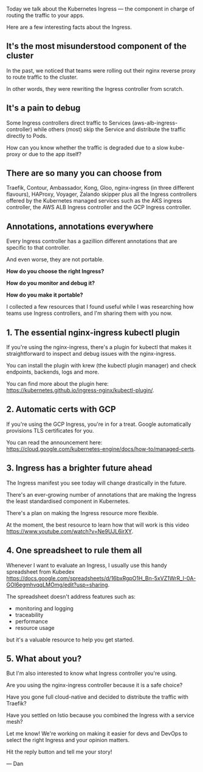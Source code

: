 Today we talk about the Kubernetes Ingress — the component in charge of routing the traffic to your apps.

Here are a few interesting facts about the Ingress.

## It's the most misunderstood component of the cluster

In the past, we noticed that teams were rolling out their nginx reverse proxy to route traffic to the cluster.

In other words, they were rewriting the Ingress controller from scratch.

## It's a pain to debug

Some Ingress controllers direct traffic to Services (aws-alb-ingress-controller) while others (most) skip the Service and distribute the traffic directly to Pods.

How can you know whether the traffic is degraded due to a slow kube-proxy or due to the app itself?

## There are so many you can choose from

Traefik, Contour, Ambassador, Kong, Gloo, nginx-ingress (in three different flavours), HAProxy, Voyager, Zalando skipper plus all the Ingress controllers offered by the Kubernetes managed services such as the AKS ingress controller, the AWS ALB Ingress controller and the GCP Ingress controller.

## Annotations, annotations everywhere

Every Ingress controller has a gazillion different annotations that are specific to that controller.

And even worse, they are not portable.

**How do you choose the right Ingress?**

**How do you monitor and debug it?**

**How do you make it portable?**

I collected a few resources that I found useful while I was researching how teams use Ingress controllers, and I'm sharing them with you now.

## 1. The essential nginx-ingress kubectl plugin

If you're using the nginx-ingress, there's a plugin for kubectl that makes it straightforward to inspect and debug issues with the nginx-ingress.

You can install the plugin with krew (the kubectl plugin manager) and check endpoints, backends, logs and more.

You can find more about the plugin here: <https://kubernetes.github.io/ingress-nginx/kubectl-plugin/>.

## 2. Automatic certs with GCP

If you're using the GCP Ingress, you're in for a treat. Google automatically provisions TLS certificates for you.

You can read the announcement here: <https://cloud.google.com/kubernetes-engine/docs/how-to/managed-certs>.

## 3. Ingress has a brighter future ahead

The Ingress manifest you see today will change drastically in the future.

There's an ever-growing number of annotations that are making the Ingress the least standardised component in Kubernetes.

There's a plan on making the Ingress resource more flexible.

At the moment, the best resource to learn how that will work is this video <https://www.youtube.com/watch?v=Ne9UJL6irXY>.

## 4. One spreadsheet to rule them all

Whenever I want to evaluate an Ingress, I usually use this handy spreadsheet from Kubedex <https://docs.google.com/spreadsheets/d/16bxRgpO1H_Bn-5xVZ1WrR_I-0A-GOI6egmhvqqLMOmg/edit?usp=sharing>.

The spreadsheet doesn't address features such as:

- monitoring and logging
- traceability
- performance
- resource usage

but it's a valuable resource to help you get started.

## 5. What about you?

But I'm also interested to know what Ingress controller you're using.

Are you using the nginx-ingress controller because it is a safe choice?

Have you gone full cloud-native and decided to distribute the traffic with Traefik?

Have you settled on Istio because you combined the Ingress with a service mesh?

Let me know! We're working on making it easier for devs and DevOps to select the right Ingress and your opinion matters.

Hit the reply button and tell me your story!

— Dan